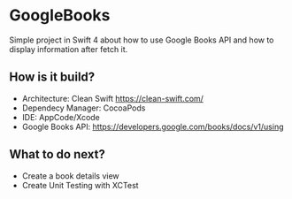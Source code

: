 # GoogleBooks
Simple project in Swift 4 about how to use Google Books API and how to display information after fetch it.

## How is it build?
* Architecture: Clean Swift https://clean-swift.com/
* Dependecy Manager: CocoaPods
* IDE: AppCode/Xcode
* Google Books API: https://developers.google.com/books/docs/v1/using

## What to do next?
* Create a book details view
* Create Unit Testing with XCTest
